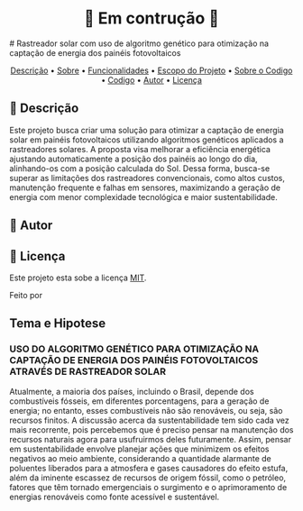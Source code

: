 <h1 align="center"> 
	🚧  Em contrução 🚧
</h1>
# Rastreador solar com uso de algoritmo genético para otimização na captação de energia dos painéis fotovoltaicos

<!-- ---------------------------------------------------------------------- -->

<!-- Sumario -->
<p align="center">
 <a href="#-descrição">Descrição</a> •
 <a href="#-tema e hipotese">Sobre</a> •
 <a href="#-funcionalidades">Funcionalidades</a> •
 <a href="#-escopo do projeto">Escopo do Projeto</a> • 
 <a href="#-sobre o codigo">Sobre o Codigo</a> • 
 <a href="#-codigo">Codigo</a> • 
 <a href="#-autor">Autor</a> • 
 <a href="#user-content--licença">Licença</a>
</p>

<!-- ---------------------------------------------------------------------- -->
<!-- DESCRIÇÃO -->
## 📄 Descrição
Este projeto busca criar uma solução para otimizar a captação de energia solar em painéis fotovoltaicos utilizando algoritmos genéticos aplicados a rastreadores solares. A proposta visa melhorar a eficiência energética ajustando automaticamente a posição dos painéis ao longo do dia, alinhando-os com a posição calculada do Sol. Dessa forma, busca-se superar as limitações dos rastreadores convencionais, como altos custos, manutenção frequente e falhas em sensores, maximizando a geração de energia com menor complexidade tecnológica e maior sustentabilidade.
<!--AUTOR-->
## 🦸 Autor

<!--LICENÇA -->
## 📝 Licença

Este projeto esta sobe a licença [MIT](./LICENSE).

Feito por 











## Tema e Hipotese
### USO DO ALGORITMO GENÉTICO PARA OTIMIZAÇÃO NA CAPTAÇÃO DE ENERGIA DOS PAINÉIS FOTOVOLTAICOS ATRAVÉS DE RASTREADOR SOLAR


Atualmente, a maioria dos países, incluindo o Brasil, depende dos combustíveis fósseis, em diferentes porcentagens, para a geração de energia; no entanto, esses combustíveis não são renováveis, ou seja, são recursos finitos. A discussão acerca da sustentabilidade tem sido cada vez mais recorrente, pois percebemos que é preciso pensar na manutenção dos recursos naturais agora para usufruirmos deles futuramente. Assim, pensar em sustentabilidade envolve planejar ações que minimizem os efeitos negativos ao meio ambiente, considerando a quantidade alarmante de poluentes liberados para a atmosfera e gases causadores do efeito estufa, além da iminente escassez de recursos de origem fóssil, como o petróleo, fatores que têm tornado emergenciais o surgimento e o aprimoramento de energias renováveis como fonte acessível e sustentável.


